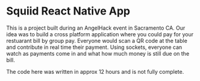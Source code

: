 # Squiid React Native App

This is a project built during an AngelHack event in Sacramento CA. Our idea was to build a cross platform application where you could pay for your restuarant bill by group pay. Everyone would scan a QR code at the table and contribute in real time their payment. Using sockets, everyone can watch as payments come in and what how much money is still due on the bill. 


The code here was written in approx 12 hours and is not fully complete. 
